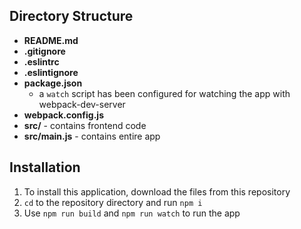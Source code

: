 
## Directory Structure
* **README.md**
* **.gitignore**
* **.eslintrc**
* **.eslintignore**
* **package.json**
  * a `watch` script has been configured for watching the app with webpack-dev-server
* **webpack.config.js**
* **src/** - contains frontend code
* **src/main.js** - contains entire app

## Installation
1. To install this application, download the files from this repository
2. `cd` to the repository directory and run `npm i`
3. Use `npm run build` and `npm run watch` to run the app
